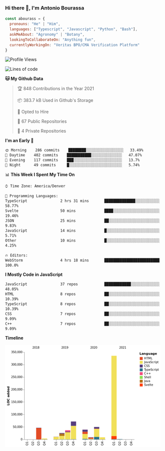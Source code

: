 ### Hi there 👋, I'm Antonio Bourassa

```javascript
const abourass = {
  pronouns: "He" | "Him",
  languages: ["Typescript", "Javascript", "Python", "Bash"],
  askMeAbout: "Agronomy" | "Botany",
  lookingToCollaborateOn: "Anything fun",
  currentlyWorkingOn: "Veritas BPO/CMA Verification Platform"
}
```

<!--START_SECTION:waka-->
![Profile Views](http://img.shields.io/badge/Profile%20Views-1-blue)

![Lines of code](https://img.shields.io/badge/From%20Hello%20World%20I%27ve%20Written-636232%20lines%20of%20code-blue)

**🐱 My Github Data** 

> 🏆 848 Contributions in the Year 2021
 > 
> 📦 383.7 kB Used in Github's Storage 
 > 
> 💼 Opted to Hire
 > 
> 📜 67 Public Repositories 
 > 
> 🔑 4 Private Repositories  
 > 
**I'm an Early 🐤** 

```text
🌞 Morning    286 commits    ████████░░░░░░░░░░░░░░░░░   33.49% 
🌆 Daytime    402 commits    ███████████░░░░░░░░░░░░░░   47.07% 
🌃 Evening    117 commits    ███░░░░░░░░░░░░░░░░░░░░░░   13.7% 
🌙 Night      49 commits     █░░░░░░░░░░░░░░░░░░░░░░░░   5.74%

```


📊 **This Week I Spent My Time On** 

```text
⌚︎ Time Zone: America/Denver

💬 Programming Languages: 
TypeScript               2 hrs 31 mins       ██████████████░░░░░░░░░░░   58.77% 
Svelte                   50 mins             ████░░░░░░░░░░░░░░░░░░░░░   19.46% 
JSON                     25 mins             ██░░░░░░░░░░░░░░░░░░░░░░░   9.83% 
JavaScript               14 mins             █░░░░░░░░░░░░░░░░░░░░░░░░   5.71% 
Other                    10 mins             █░░░░░░░░░░░░░░░░░░░░░░░░   4.25%

🔥 Editors: 
WebStorm                 4 hrs 18 mins       █████████████████████████   100.0%

```

**I Mostly Code in JavaScript** 

```text
JavaScript               37 repos            ████████████░░░░░░░░░░░░░   48.05% 
HTML                     8 repos             ██░░░░░░░░░░░░░░░░░░░░░░░   10.39% 
TypeScript               8 repos             ██░░░░░░░░░░░░░░░░░░░░░░░   10.39% 
CSS                      7 repos             ██░░░░░░░░░░░░░░░░░░░░░░░   9.09% 
C++                      7 repos             ██░░░░░░░░░░░░░░░░░░░░░░░   9.09%

```


**Timeline**

![Chart not found](https://raw.githubusercontent.com/Abourass/Abourass/master/charts/bar_graph.png) 


<!--END_SECTION:waka-->

<!--
**Abourass/Abourass** is a ✨ _special_ ✨ repository because its `README.md` (this file) appears on your GitHub profile.

Here are some ideas to get you started:

- 🔭 I’m currently working on ...
- 🌱 I’m currently learning ...
- 👯 I’m looking to collaborate on ...
- 🤔 I’m looking for help with ...
- 💬 Ask me about ...
- 📫 How to reach me: ...
- 😄 Pronouns: ...
- ⚡ Fun fact: ...
-->
